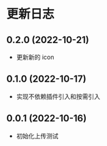 # 更新日志

## 0.2.0 (2022-10-21)

- 更新新的 icon

## 0.1.0 (2022-10-17)

- 实现不依赖插件引入和按需引入

## 0.0.1 (2022-10-16)

- 初始化上传测试
